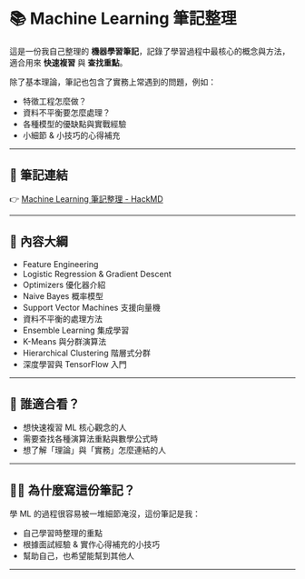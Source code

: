 # 📚 Machine Learning 筆記整理

這是一份我自己整理的 **機器學習筆記**，記錄了學習過程中最核心的概念與方法，適合用來 **快速複習** 與 **查找重點**。

除了基本理論，筆記也包含了實務上常遇到的問題，例如：
- 特徵工程怎麼做？
- 資料不平衡要怎麼處理？
- 各種模型的優缺點與實戰經驗
- 小細節 & 小技巧的心得補充

---

## 🔗 筆記連結
👉 [Machine Learning 筆記整理 - HackMD](https://hackmd.io/@neohuang1999/rJZaFKWj0)

---

## 📝 內容大綱
- Feature Engineering
- Logistic Regression & Gradient Descent
- Optimizers 優化器介紹
- Naive Bayes 概率模型
- Support Vector Machines 支援向量機
- 資料不平衡的處理方法
- Ensemble Learning 集成學習
- K-Means 與分群演算法
- Hierarchical Clustering 階層式分群
- 深度學習與 TensorFlow 入門

---

## 👀 誰適合看？
- 想快速複習 ML 核心觀念的人
- 需要查找各種演算法重點與數學公式時
- 想了解「理論」與「實務」怎麼連結的人

---

## 🧑‍💻 為什麼寫這份筆記？
學 ML 的過程很容易被一堆細節淹沒，這份筆記是我：
- 自己學習時整理的重點
- 根據面試經驗 & 實作心得補充的小技巧
- 幫助自己，也希望能幫到其他人

---

